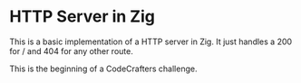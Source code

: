# HTTP Server in Zig

This is a basic implementation of a HTTP server in Zig.
It just handles a 200 for / and 404 for any other route.

This is the beginning of a CodeCrafters challenge.
